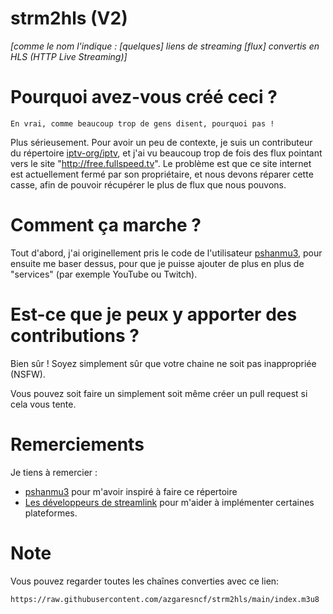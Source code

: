 # strm2hls (V2)

*[comme le nom l'indique : [quelques] liens de streaming [flux] convertis en HLS (HTTP Live Streaming)]*

# Pourquoi avez-vous créé ceci ?
``En vrai, comme beaucoup trop de gens disent, pourquoi pas !``

Plus sérieusement. Pour avoir un peu de contexte, je suis un contributeur du répertoire [iptv-org/iptv](https://github.com/iptv-org/iptv.git), et j'ai vu beaucoup trop de fois des flux pointant vers le site "http://free.fullspeed.tv". Le problème est que ce site internet est actuellement fermé par son propriétaire, et nous devons réparer cette casse, afin de pouvoir récupérer le plus de flux que nous pouvons.

# Comment ça marche ?
Tout d'abord, j'ai originellement pris le code de l'utilisateur [pshanmu3](https://github.com/pshanmu3), pour ensuite me baser dessus, pour que je puisse ajouter de plus en plus de "services" (par exemple YouTube ou Twitch).

# Est-ce que je peux y apporter des contributions ?
Bien sûr ! Soyez simplement sûr que votre chaine ne soit pas inappropriée (NSFW). 

Vous pouvez soit faire un simplement soit même créer un pull request si cela vous tente.

# Remerciements
Je tiens à remercier :
- [pshanmu3](https://github.com/pshanmu3) pour m'avoir inspiré à faire ce répertoire
- [Les développeurs de streamlink](https://github.com/streamlink) pour m'aider à implémenter certaines plateformes. 

# Note
Vous pouvez regarder toutes les chaînes converties avec ce lien:
```
https://raw.githubusercontent.com/azgaresncf/strm2hls/main/index.m3u8
```
